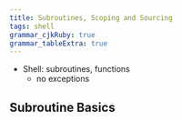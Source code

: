 ```yaml
---
title: Subroutines, Scoping and Sourcing
tags: shell
grammar_cjkRuby: true
grammar_tableExtra: true
---
```


* Shell: subroutines, functions
	* no exceptions

## Subroutine Basics
